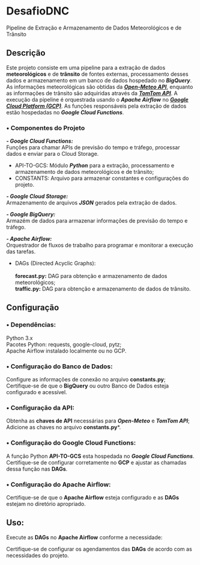 # DesafioDNC

Pipeline de Extração e Armazenamento de Dados Meteorológicos e de Trânsito

## Descrição
Este projeto consiste em uma pipeline para a extração de dados **meteorológicos** e de **trânsito** de fontes externas, processamento desses dados e armazenamento em um banco de dados hospedado no ***BigQuery***. As informações meteorológicas são obtidas da [***Open-Meteo API***](https://open-meteo.com/en/docs), enquanto as informações de trânsito são adquiridas através da [***TomTom API***](https://developer.tomtom.com/routing-api/documentation/routing/routing-service). A execução da pipeline é orquestrada usando o ***Apache Airflow*** no [***Google Cloud Platform (GCP)***](https://cloud.google.com/?hl=pt_br). As funções responsáveis pela extração de dados estão hospedadas no ***Google Cloud Functions***.

### • Componentes do Projeto

***- Google Cloud Functions:***<br>
Funções para chamar APIs de previsão do tempo e tráfego, processar dados e enviar para o Cloud Storage.
- API-TO-GCS: Módulo ***Python*** para a extração, processamento e armazenamento de dados meteorológicos e de trânsito;<br>
- CONSTANTS: Arquivo para armazenar constantes e configurações do projeto.<br>



***- Google Cloud Storage:***<br>
Armazenamento de arquivos ***JSON*** gerados pela extração de dados.

***- Google BigQuery:***<br>
Armazém de dados para armazenar informações de previsão do tempo e tráfego.

***- Apache Airflow:***<br>
Orquestrador de fluxos de trabalho para programar e monitorar a execução das tarefas.

- DAGs (Directed Acyclic Graphs):<br><br>
**forecast.py:** DAG para obtenção e armazenamento de dados meteorológicos;<br>
**traffic.py:** DAG para obtenção e armazenamento de dados de trânsito.

## Configuração

### • Dependências:

Python 3.x<br>
Pacotes Python: requests, google-cloud, pytz;<br>
Apache Airflow instalado localmente ou no GCP.

### • Configuração do Banco de Dados:

Configure as informações de conexão no arquivo **constants.py**;<br>
Certifique-se de que o **BigQuery** ou outro Banco de Dados esteja configurado e acessível.<br>

### • Configuração da API:

Obtenha as **chaves de API** necessárias para ***Open-Meteo*** e ***TomTom API***;<br>
Adicione as chaves no arquivo **constants.py***.

### • Configuração do Google Cloud Functions:

A função Python **API-TO-GCS** esta hospedada no ***Google Cloud Functions***. Certifique-se de configurar corretamente no **GCP** e ajustar as chamadas dessa função nas **DAGs**.

### • Configuração do Apache Airflow:

Certifique-se de que o **Apache Airflow** esteja configurado e as **DAGs** estejam no diretório apropriado.<br>

## Uso: ##

Execute as **DAGs** no **Apache Airflow** conforme a necessidade:

Certifique-se de configurar os agendamentos das **DAGs** de acordo com as necessidades do projeto.
